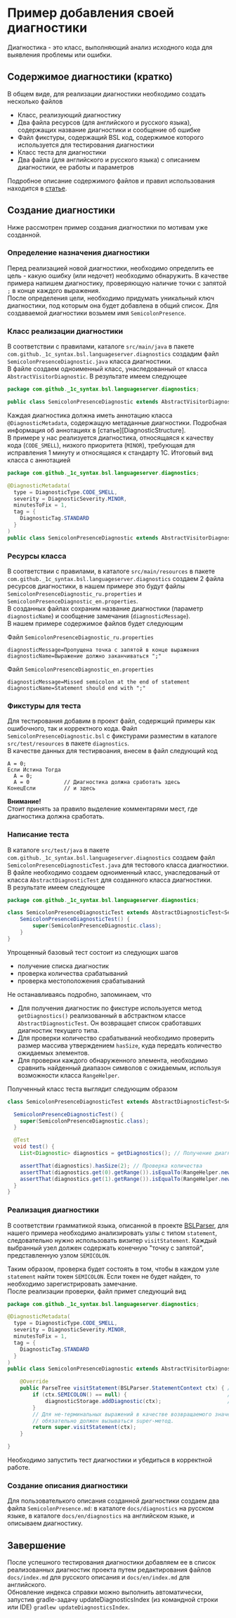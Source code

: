 # Пример добавления своей диагностики

Диагностика - это класс, выполняющий анализ исходного кода для выявления проблемы или ошибки.

## Содержимое диагностики (кратко)

В общем виде, для реализации диагностики необходимо создать несколько файлов

* Класс, реализующий диагностику
* Два файла ресурсов (для английского и русского языка), содержащих название диагностики и сообщение об ошибке
* Файл фикстуры, содержащий BSL код, содержимое которого используется для тестирования диагностики
* Класс теста для диагностики
* Два файла (для английского и русского языка) с описанием диагностики, ее работы и параметров

Подробное описание содержимого файлов и правил использования находится в [статье](DiagnosticStructure.md).

## Создание диагностики

Ниже рассмотрен пример создания диагностики по мотивам уже созданной.

### Определение назначения диагностики

Перед реализацией новой диагностики, необходимо определить ее цель - какую ошибку (или недочет) необходимо обнаружить. В качестве примера напишем диагностику, проверяющую наличие точки с запятой `;` в конце каждого выражения.  
После определения цели, необходимо придумать уникальный ключ диагностики, под которым она будет добавлена в общий список. Для создаваемой диагностики возьмем имя `SemicolonPresence`.

### Класс реализации диагностики

В соответствии с правилами, каталоге `src/main/java` в пакете `com.github._1c_syntax.bsl.languageserver.diagnostics` создадим файл `SemicolonPresenceDiagnostic.java` класса диагностики.  
В файле создаем одноименный класс, унаследованный от класса `AbstractVisitorDiagnostic`.  В результате имеем следующее

```java
package com.github._1c_syntax.bsl.languageserver.diagnostics;

public class SemicolonPresenceDiagnostic extends AbstractVisitorDiagnostic {}
```

Каждая диагностика должна иметь аннотацию класса `@DiagnosticMetadata`, содержащую метаданные диагностики. Подробная информация об аннотациях в [статье][DiagnosticStructure].  
В примере у нас реализуется диагностика, относящаяся к качеству кода (`CODE_SMELL`), низкого приоритета (`MINOR`), требующая для исправления 1 минуту и относящаяся к стандарту 1С. Итоговый вид класса с аннотацией

```java
package com.github._1c_syntax.bsl.languageserver.diagnostics;

@DiagnosticMetadata(
  type = DiagnosticType.CODE_SMELL,
  severity = DiagnosticSeverity.MINOR,
  minutesToFix = 1,
  tag = {
    DiagnosticTag.STANDARD
  }
)
public class SemicolonPresenceDiagnostic extends AbstractVisitorDiagnostic {}
```

### Ресурсы класса

В соответствии с правилами, в каталоге `src/main/resources` в пакете `com.github._1c_syntax.bsl.languageserver.diagnostics` создаем 2 файла ресурсов диагностики, в нашем примере это будут файлы `SemicolonPresenceDiagnostic_ru.properties` и `SemicolonPresenceDiagnostic_en.properties`.  
В созданных файлах сохраним название диагностики (параметр `diagnosticName`) и сообщение замечания (`diagnosticMessage`).  
В нашем примере содержимое файлов будет следующим

Файл `SemicolonPresenceDiagnostic_ru.properties`

```properties
diagnosticMessage=Пропущена точка с запятой в конце выражения
diagnosticName=Выражение должно заканчиваться ";"
```

Файл `SemicolonPresenceDiagnostic_en.properties`

```properties
diagnosticMessage=Missed semicolon at the end of statement
diagnosticName=Statement should end with ";"
```

### Фикстуры для теста

Для тестирования добавим в проект файл, содержщий примеры как ошибочного, так и корректного кода. Файл `SemicolonPresenceDiagnostic.bsl` с фикстурами разместим в каталоге `src/test/resources` в пакете `diagnostics`.  
В качестве данных для тестирвоания, внесем в файл следующий код

```bsl
А = 0;
Если Истина Тогда
  А = 0;
  А = 0           // Диагностика должна сработать здесь
КонецЕсли         // и здесь
```

**Внимание!**  
Стоит принять за правило выделение комментарями мест, где диагностика должна сработать.

### Написание теста

В каталоге `src/test/java` в пакете `com.github._1c_syntax.bsl.languageserver.diagnostics` создаем файл `SemicolonPresenceDiagnosticTest.java` для тестового класса диагностики.  
В файле необходимо создаем одноименный класс, унаследованый от класса `AbstractDiagnosticTest` для созданного класса диагностики.  
В результате имеем следующее

```java
package com.github._1c_syntax.bsl.languageserver.diagnostics;

class SemicolonPresenceDiagnosticTest extends AbstractDiagnosticTest<SemicolonPresenceDiagnostic>{
    SemicolonPresenceDiagnosticTest() {
        super(SemicolonPresenceDiagnostic.class);
    }
}
```

Упрощенный базовый тест состоит из следующих шагов

* получение списка диагностик
* проверка количества срабатываний
* проверка местоположения срабатываний

Не останавливаясь подробно, запоминаем, что

* Для получения диагностик по фикстуре используется метод `getDiagnostics()` реализованный в абстрактном классе `AbstractDiagnosticTest`. Он возвращает список сработавших диагностик текущего типа.
* Для проверки количество срабатываний необходимо проверить размер массива утверждением `hasSize`, куда передать количество ожидаемых элементов.
* Для проверки каждого обнаруженного элемента, необходимо сравнить найденный диапазон символов с ожидаемым, используя возможности класса `RangeHelper`.

Полученный класс теста выглядит следующим образом

```java
class SemicolonPresenceDiagnosticTest extends AbstractDiagnosticTest<SemicolonPresenceDiagnostic> {

  SemicolonPresenceDiagnosticTest() {
    super(SemicolonPresenceDiagnostic.class);
  }

  @Test
  void test() {
    List<Diagnostic> diagnostics = getDiagnostics(); // Получение диагностик

    assertThat(diagnostics).hasSize(2); // Проверка количества
    assertThat(diagnostics.get(0).getRange()).isEqualTo(RangeHelper.newRange(4, 0, 4, 9)); // Проверка конкретного случая
    assertThat(diagnostics.get(1).getRange()).isEqualTo(RangeHelper.newRange(3, 6, 3, 7)); // Проверка конкретного случая
  }
}
```

### Реализация диагностики

В соответствии грамматикой языка, описанной в проекте [BSLParser](https://github.com/1c-syntax/bsl-parser/blob/master/src/main/antlr/BSLParser.g4), для нашего примера необходимо анализировать узлы с типом `statement`, следовательно нужно использовать визитер `visitStatement`. Каждый выбранный узел должен содержать конечную "точку с запятой", представленную узлом `SEMICOLON`.

Таким образом, проверка будет состоять в том, чтобы в каждом узле `statement` найти токен `SEMICOLON`. Если токен не будет найден, то необходимо зарегистрировать замечание.  
После реализации проверки, файл примет следующий вид

```java
package com.github._1c_syntax.bsl.languageserver.diagnostics;

@DiagnosticMetadata(
  type = DiagnosticType.CODE_SMELL,
  severity = DiagnosticSeverity.MINOR,
  minutesToFix = 1,
  tag = {
    DiagnosticTag.STANDARD
  }
)
public class SemicolonPresenceDiagnostic extends AbstractVisitorDiagnostic {

    @Override
    public ParseTree visitStatement(BSLParser.StatementContext ctx) { // выбранный визитер
        if (ctx.SEMICOLON() == null) {                                // получение дочернего узла SEMICOLON
            diagnosticStorage.addDiagnostic(ctx);                     // добавление замечания
        }
        // Для не-терминальных выражений в качестве возвращаемого значения
        // обязательно должен вызываться super-метод.
        return super.visitStatement(ctx);
    }

}
```

Необходимо запустить тест диагностики и убедиться в корректной работе.

### Создание описания диагностики

Для пользователького описания созданной диагностики создаем два файла `SemicolonPresence.md`: в каталоге `docs/diagnostics` на русском языке, в каталоге `docs/en/diagnostics` на английском языке, и описываем диагностику.  

## Завершение

После успешного тестирования диагностики добавляем ее в список реализованных диагностик проекта путем редактирования файлов `docs/index.md` для русского описания и `docs/en/index.md` для английского.  
Обновление индекса справки можно выполнить автоматически, запустив gradle-задачу updateDiagnosticsIndex (из командной строки или IDE) `gradlew updateDiagnosticsIndex`.
